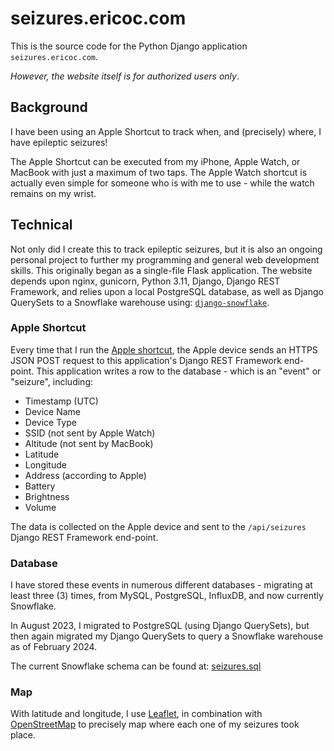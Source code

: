 # seizures.ericoc.com

This is the source code for the Python Django application `seizures.ericoc.com`.

_However, the website itself is for authorized users only_.

## Background

I have been using an Apple Shortcut to track when, and (precisely) where, I
have epileptic seizures!

The Apple Shortcut can be executed from my iPhone, Apple Watch, or MacBook
with just a maximum of two taps.
The Apple Watch shortcut is actually even simple for someone who is with me to
use - while the watch remains on my wrist.

## Technical

Not only did I create this to track epileptic seizures, but it is also an
ongoing personal project to further my programming and general web development
skills. This originally began as a single-file Flask application. The website
depends upon nginx, gunicorn, Python 3.11, Django, Django REST Framework, and
relies upon a local PostgreSQL database, as well as Django QuerySets to a
Snowflake warehouse using:
[`django-snowflake`](https://pypi.org/project/django-snowflake/).

### Apple Shortcut

Every time that I run the [Apple shortcut](Add_Seizure.shortcut), the Apple
device sends an HTTPS JSON POST request to this application's Django REST
Framework end-point. This application writes a row to the database - which is
an "event" or "seizure", including:

- Timestamp (UTC)
- Device Name
- Device Type
- SSID (not sent by Apple Watch)
- Altitude (not sent by MacBook)
- Latitude
- Longitude
- Address (according to Apple)
- Battery
- Brightness
- Volume

The data is collected on the Apple device and sent to the `/api/seizures`
Django REST Framework end-point.

### Database

I have stored these events in numerous different databases - migrating at least
three (3) times, from MySQL, PostgreSQL, InfluxDB, and now currently Snowflake.

In August 2023, I migrated to PostgreSQL (using Django QuerySets), but then
again migrated my Django QuerySets to query a Snowflake warehouse as of
February 2024.

The current Snowflake schema can be found at: [seizures.sql](seizures.sql)

### Map

With latitude and longitude, I use [Leaflet](https://leafletjs.com/), in
combination with [OpenStreetMap](https://www.openstreetmap.org/) to precisely
map where each one of my seizures took place.
